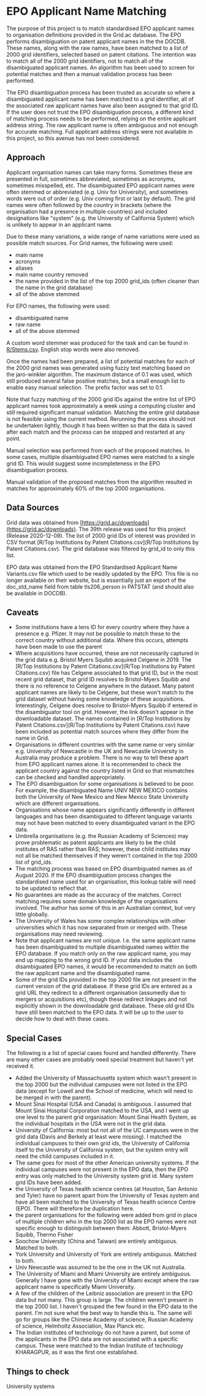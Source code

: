 # EPO Applicant Name Matching

The purpose of this project is to match standardised EPO applicant names to organisation definitions provided in the Grid.ac database. The EPO performs disambiguation on patent applicant names in the the DOCDB. These names, along with the raw names, have been matched to a list of 2000 grid identifiers, selected based on patent citations. The intention was to match all of the 2000 grid identifiers, not to match all of the disambiguated applicant names. An algorithm has been used to screen for potential matches and then a manual validation process has been performed. 

The EPO disambiguation process has been trusted as accurate so where a disambiguated applicant name has been matched to a grid identifier, all of the associated raw applicant names have also been assigned to that grid ID. If the user does not trust the EPO disambiguation process, a different kind of matching process needs to be performed, relying on the entire applicant address string. The raw applicant name is often ambiguous and not enough for accurate matching. Full applicant address strings were not available in this project, so this avenue has not been considered.

## Approach

Applicant organisation names can take many forms. Sometimes these are presented in full, sometimes abbreviated, sometimes as acronyms, sometimes misspelled, etc. The disambiguated EPO applicant names were often stemmed or abbreviated (e.g. Univ for University), and sometimes words were out of order (e.g. Univ coming first or last by default). The grid names were often followed by the country in brackets (where the organisation had a presence in multiple countries) and included designations like "system" (e.g. the University of California System) which is unlikely to appear in an applicant name.

Due to these many variations, a wide range of name variations were used as possible match sources. For Grid names, the following were used:

* main name
* acronyms
* aliases
* main name country removed
* the name provided in the list of the top 2000 grid_ids (often cleaner than the name in the grid database) 
* all of the above stemmed

For EPO names, the following were used:

* disambiguated name
* raw name
* all of the above stemmed

A custom word stemmer was produced for the task and can be found in [R/Stems.csv](R/Stems.csv). English stop words were also removed.

Once the names had been prepared, a list of potential matches for each of the 2000 grid names was generated using fuzzy text matching based on the jaro-winkler algorithm. The maximum distance of 0.1 was used, which still produced several false positive matches, but a small enough list to enable easy manual selection. The prefix factor was set to 0.1.

Note that fuzzy matching of the 2000 grid IDs against the entire list of EPO applicant names took approximately a week using a computing cluster and still required significant manual validation. Matching the entire grid database is not feasible using the current method. Rerunning the process should not be undertaken lightly, though it has been written so that the data is saved after each match and the process can be stopped and restarted at any point.

Manual selection was performed from each of the proposed matches. In some cases, multiple disambiguated EPO names were matched to a single grid ID. This would suggest some incompleteness in the EPO disambiguation process. 

Manual validation of the proposed matches from the algorithm resulted in matches for approximately 60% of the top 2000 organisations. 

## Data Sources

Grid data was obtained from [https://grid.ac/downloads](https://grid.ac/downloads). The 39th release was used for this project (Release 2020-12-09). The list of 2000 grid IDs of interest was provided in CSV format [R/Top Institutions by Patent Citations.csv](R/Top Institutions by Patent Citations.csv). The grid database was filtered by grid_id to only this list.

EPO data was obtained from the EPO Standardised Applicant Name Variants.csv file which used to be readily updated by the EPO. This file is no longer available on their website, but is essentially just an export of the doc_std_name field from table tls206_person in PATSTAT (and should also be available in DOCDB).

## Caveats

* Some institutions have a lens ID for every country where they have a presence e.g. Pfizer. It may not be possible to match these to the correct country without additional data. Where this occurs, attempts have been made to use the parent
* Where acquisitions have occurred, these are not necessarily captured in the grid data e.g. Bristol Myers Squibb acquired Celgene in 2019. The [R/Top Institutions by Patent Citations.csv](R/Top Institutions by Patent Citations.csv) file has Celgene associated to that grid ID, but in the most recent grid dataset, that grid ID resolves to Bristol-Myers Squibb and there is no reference to Celgene anywhere in the dataset. Many patent applicant names are likely to be Celgene, but these won't match to the grid dataset without having some knowledge of these acquisitions. Interestingly, Celgene does resolve to Bristol-Myers Squibb if entered in the disambiguator tool on grid. However, the link doesn't appear in the downloadable dataset. The names contained in [R/Top Institutions by Patent Citations.csv](R/Top Institutions by Patent Citations.csv) have been included as potential match sources where they differ from the name in Grid.
* Organisations in different countries with the same name or very similar e.g. University of Newcastle in the UK and Newcastle University in Australia may produce a problem. There is no way to tell these apart from EPO applicant names alone. It is recommended to check the applicant country against the country listed in Grid so that mismatches can be checked and handled appropriately.
* The EPO disambiguation for some organisations is believed to be poor. For example, the disambiguated Name UNIV NEW MEXICO contains both the University of New Mexico and New Mexico State University which are different organisations.
* Organisations whose name appears significantly differently in different languages and has been disambiguated to different language variants may not have been matched to every disambiguated variant in the EPO data.
* Umbrella organisations (e.g. the Russian Academy of Sciences) may prove problematic as patent applicants are likely to be the child institutes of RAS rather than RAS; however, these child institutes may not all be matched themselves if they weren't contained in the top 2000 list of grid_ids.
* The matching process was based on EPO disambiguated names as of August 2020. If the EPO disambiguation process changes the standardised name used for an organisation, this lookup table will need to be updated to reflect that.
* No guarantees are made as the accuracy of the matches. Correct matching requires some domain knowledge of the organisations involved. The author has some of this in an Australian context, but very little globally.
* The University of Wales has some complex relationships with other universities which it has now separated from or merged with. These organisations may need reviewing.
* Note that applicant names are not unique. I.e. the same applicant name has been disambiguated to multiple disambiguated names within the EPO database. If you match only on the raw applicant name, you may end up mapping to the wrong grid ID. If your data includes the disambiguated EPO names, it would be recommended to match on both the raw applicant name and the disambiguated name.
* Some of the grid IDs provided in the top 2000 file are not present in the current version of the grid database. If these grid IDs are entered as a grid URL they redirect to a different organisation (assumedly due to mergers or acquisitions etc), though these redirect linkages and not explicitly shown in the downloadable grid database. These old grid IDs have still been matched to the EPO data. It will be up to the user to decide how to deal with these cases.

## Special Cases

The following is a list of special cases found and handled differently. There are many other cases are probably need special treatment but haven't yet received it.

* Added the University of Massachusetts system which wasn't present in the top 2000 but the individual campuses were not listed in the EPO data (except for Lowell and the School of medicine, which will need to be merged in with the parent).
* Mount Sinai Hospital (USA and Canada) is ambiguous. I assumed that Mount Sinai Hospital Corporation matched to the USA, and I went up one level to the parent grid organisation: Mount Sinai Health System, as the individual hospitals in the USA were not in the grid data.
* University of California: most but not all of the UC campuses were in the grid data (Davis and Berkely at least were missing). I matched the individual campuses to their own grid ids, the University of California itself to the University of California system, but the system entry will need the child campuses included in it. 
* The same goes for most of the other American university systems. If the individual campuses were not present in the EPO data, then the EPO entry was only matched to the University system grid id. Many system grid IDs have been added.
* the University of Texas health science centres (at Houston, San Antonio and Tyler) have no parent apart from the University of Texas system and have all been matched to the University of Texas health science Centre (EPO). There will therefore be duplication here.
* the parent organisations for the following were added from grid in place of multiple children who in the top 2000 list as the EPO names were not specific enough to distinguish between them: Abbott, Bristol-Myers Squibb, Thermo Fisher
* Soochow University (China and Taiwan) are entirely ambiguous. Matched to both.
* York University and University of York are entirely ambiguous. Matched to both.
* Univ Newcastle was assumed to be the one in the UK not Australia.
* The University of Miami and Miami University are entirely ambiguous. Generally I have gone with the University of Miami except where the raw applicant name is specifically Miami University.
* A few of the children of the Leibniz association are present in the EPO data but not many. This group is large. The children weren't present in the top 2000 list. I haven't grouped the few found in the EPO data to the parent. I'm not sure what the best way to handle this is. The same will go for groups like the Chinese Academy of science, Russian Academy of science, Helmholtz Association, Max Planck etc.
* The Indian institutes of technology do not have a parent, but some of the applicants in the EPO data are not associated with a specific campus. These were matched to the Indian Institute of technology KHARAGPUR, as it was the first one established.







## Things to check
University systems












